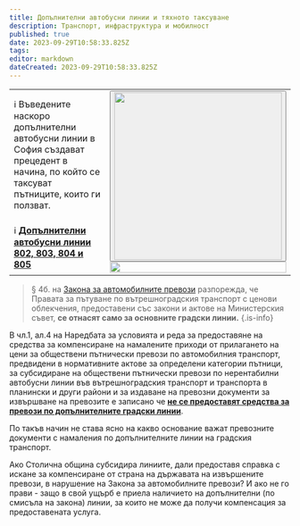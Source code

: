 ```yaml
---
title: Допълнителни автобусни линии и тяхното таксуване 
description: Транспорт, инфраструктура и мобилност
published: true
date: 2023-09-29T10:58:33.825Z
tags: 
editor: markdown
dateCreated: 2023-09-29T10:58:33.825Z
---
```


<table style="width:100%"><tr><td>ℹ️ Въведените наскоро допълнителни автобусни линии в София създават прецедент в начина, по който се таксуват пътниците, които ги ползват.<br></td><td rowspan="2"><div class="dropdown"><button class="imgbtn"><img src="https://drive.google.com/uc?id=1bn4vPTHQIyd9dOO7Og3Ux7KzUMLOKzQ1" width="300px"></button><div class="dropdown-content">
 <img src="https://drive.google.com/uc?id=1bn4vPTHQIyd9dOO7Og3Ux7KzUMLOKzQ1" width="100%"></div></div></td></tr><tr><td>ℹ️ <a href="http://trinmo.org/bg/news/20230806-avtobusi-dovejdashti"><b>Допълнителни автобусни линии 802, 803, 804 и 805</b></a></td></tr></table>  
 

> § 4б. на [Закона за автомобилните превози](https://lex.bg/laws/ldoc/2134681088) разпорежда, че Правата за пътуване по вътрешноградския транспорт с ценови облекчения, предоставени със закони и актове на Министерския съвет, **се отнасят само за основните градски линии.**
{.is-info}

В чл.1, ал.4 на Наредбата за условията и реда за предоставяне на средства за компенсиране на намалените приходи от прилагането на цени за обществени пътнически превози по автомобилния транспорт, предвидени в нормативните актове за определени категории пътници, за субсидиране на обществени пътнически превози по нерентабилни автобусни линии във вътрешноградския транспорт и транспорта в планински и други райони и за издаване на превозни документи за извършване на превозите е записано че **<u>не се предоставят средства за превози по допълнителните градски линии</u>**.


По такъв начин не става ясно на какво основание важат превозните документи с намаления по допълнителните линии на градския транспорт.

Ако Столична община субсидира линиите, дали предоставя справка с искане за компенсиране от страна на държавата на извършените превози, в нарушение на Закона за автомобилните превози?
И ако не го прави - защо в свой ущърб е приела наличието на допълнителни (по смисъла на закона) линии, за които не може да получи компенсация за предоставената услуга.